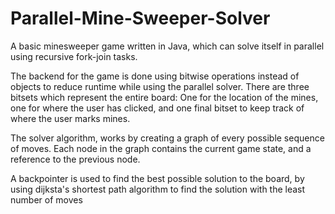 # Parallel-Mine-Sweeper-Solver
A basic minesweeper game written in Java, which can solve itself in parallel using recursive fork-join tasks. 

The backend for the game is done using bitwise operations instead of objects to reduce runtime while using the parallel solver. 
There are three bitsets which represent the entire board: One for the location of the mines, one for where the user has clicked, and one final bitset
to keep track of where the user marks mines.

The solver algorithm, works by creating a graph of every possible sequence of moves. Each node in the graph contains the current game state, and a 
reference to the previous node. 

A backpointer is used to find the best possible solution to the board, by using dijksta's shortest path algorithm to find the solution with the least
number of moves
